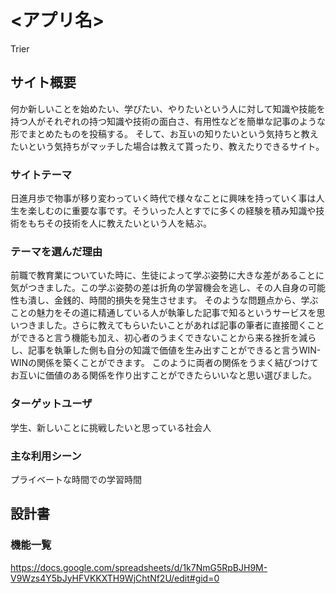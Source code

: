 # <アプリ名>
Trier

## サイト概要
何か新しいことを始めたい、学びたい、やりたいという人に対して知識や技能を持つ人がそれぞれの持つ知識や技術の面白さ、有用性などを簡単な記事のような形でまとめたものを投稿する。
そして、お互いの知りたいという気持ちと教えたいという気持ちがマッチした場合は教えて貰ったり、教えたりできるサイト。

### サイトテーマ
日進月歩で物事が移り変わっていく時代で様々なことに興味を持っていく事は人生を楽しむのに重要な事です。そういった人とすでに多くの経験を積み知識や技術をもちその技術を人に教えたいという人を結ぶ。

### テーマを選んだ理由
前職で教育業についていた時に、生徒によって学ぶ姿勢に大きな差があることに気がつきました。この学ぶ姿勢の差は折角の学習機会を逃し、その人自身の可能性も潰し、金銭的、時間的損失を発生させます。
そのような問題点から、学ぶことの魅力をその道に精通している人が執筆した記事で知るというサービスを思いつきました。さらに教えてもらいたいことがあれば記事の筆者に直接聞くことができると言う機能も加え、初心者のうまくできないことから来る挫折を減らし、記事を執筆した側も自分の知識で価値を生み出すことができると言うWIN-WINの関係を築くことができます。
このように両者の関係をうまく結びつけてお互いに価値のある関係を作り出すことができたらいいなと思い選びました。

### ターゲットユーザ
学生、新しいことに挑戦したいと思っている社会人

### 主な利用シーン
プライベートな時間での学習時間

## 設計書

### 機能一覧
https://docs.google.com/spreadsheets/d/1k7NmG5RpBJH9M-V9Wzs4Y5bJyHFVKKXTH9WjChtNf2U/edit#gid=0
